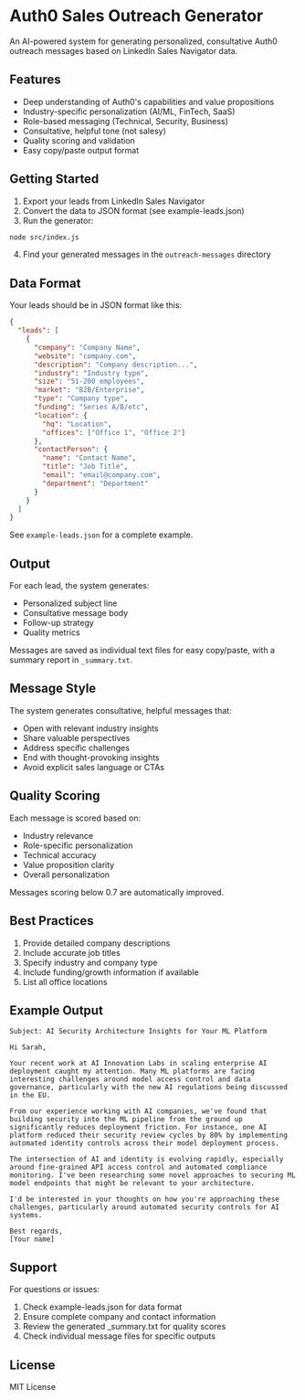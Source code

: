 # Auth0 Sales Outreach Generator

An AI-powered system for generating personalized, consultative Auth0 outreach messages based on LinkedIn Sales Navigator data.

## Features

- Deep understanding of Auth0's capabilities and value propositions
- Industry-specific personalization (AI/ML, FinTech, SaaS)
- Role-based messaging (Technical, Security, Business)
- Consultative, helpful tone (not salesy)
- Quality scoring and validation
- Easy copy/paste output format

## Getting Started

1. Export your leads from LinkedIn Sales Navigator
2. Convert the data to JSON format (see example-leads.json)
3. Run the generator:
```bash
node src/index.js
```
4. Find your generated messages in the `outreach-messages` directory

## Data Format

Your leads should be in JSON format like this:
```json
{
  "leads": [
    {
      "company": "Company Name",
      "website": "company.com",
      "description": "Company description...",
      "industry": "Industry type",
      "size": "51-200 employees",
      "market": "B2B/Enterprise",
      "type": "Company type",
      "funding": "Series A/B/etc",
      "location": {
        "hq": "Location",
        "offices": ["Office 1", "Office 2"]
      },
      "contactPerson": {
        "name": "Contact Name",
        "title": "Job Title",
        "email": "email@company.com",
        "department": "Department"
      }
    }
  ]
}
```

See `example-leads.json` for a complete example.

## Output

For each lead, the system generates:
- Personalized subject line
- Consultative message body
- Follow-up strategy
- Quality metrics

Messages are saved as individual text files for easy copy/paste, with a summary report in `_summary.txt`.

## Message Style

The system generates consultative, helpful messages that:
- Open with relevant industry insights
- Share valuable perspectives
- Address specific challenges
- End with thought-provoking insights
- Avoid explicit sales language or CTAs

## Quality Scoring

Each message is scored based on:
- Industry relevance
- Role-specific personalization
- Technical accuracy
- Value proposition clarity
- Overall personalization

Messages scoring below 0.7 are automatically improved.

## Best Practices

1. Provide detailed company descriptions
2. Include accurate job titles
3. Specify industry and company type
4. Include funding/growth information if available
5. List all office locations

## Example Output

```
Subject: AI Security Architecture Insights for Your ML Platform

Hi Sarah,

Your recent work at AI Innovation Labs in scaling enterprise AI deployment caught my attention. Many ML platforms are facing interesting challenges around model access control and data governance, particularly with the new AI regulations being discussed in the EU.

From our experience working with AI companies, we've found that building security into the ML pipeline from the ground up significantly reduces deployment friction. For instance, one AI platform reduced their security review cycles by 80% by implementing automated identity controls across their model deployment process.

The intersection of AI and identity is evolving rapidly, especially around fine-grained API access control and automated compliance monitoring. I've been researching some novel approaches to securing ML model endpoints that might be relevant to your architecture.

I'd be interested in your thoughts on how you're approaching these challenges, particularly around automated security controls for AI systems.

Best regards,
[Your name]
```

## Support

For questions or issues:
1. Check example-leads.json for data format
2. Ensure complete company and contact information
3. Review the generated _summary.txt for quality scores
4. Check individual message files for specific outputs

## License

MIT License
